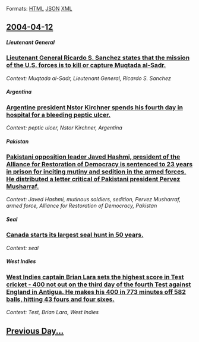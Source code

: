 
Formats: [HTML](2004/04/12/index.html)  [JSON](2004/04/12/index.json)  [XML](2004/04/12/index.xml)  

## [2004-04-12](/news/2004/04/12/index.md)

##### Lieutenant General
### [ Lieutenant General Ricardo S. Sanchez states that the mission of the U.S. forces is to kill or capture Muqtada al-Sadr. ](/news/2004/04/12/lieutenant-general-ricardo-s-sanchez-states-that-the-mission-of-the-u-s-forces-is-to-kill-or-capture-muqtada-al-sadr.md)
_Context: Muqtada al-Sadr, Lieutenant General, Ricardo S. Sanchez_

##### Argentina
### [ Argentine president Nstor Kirchner spends his fourth day in hospital for a bleeding peptic ulcer. ](/news/2004/04/12/argentine-president-nestor-kirchner-spends-his-fourth-day-in-hospital-for-a-bleeding-peptic-ulcer.md)
_Context: peptic ulcer, Nstor Kirchner, Argentina_

##### Pakistan
### [ Pakistani opposition leader Javed Hashmi, president of the Alliance for Restoration of Democracy is sentenced to 23 years in prison for inciting mutiny and sedition in the armed forces. He distributed a letter critical of Pakistani president Pervez Musharraf. ](/news/2004/04/12/pakistani-opposition-leader-javed-hashmi-president-of-the-alliance-for-restoration-of-democracy-is-sentenced-to-23-years-in-prison-for-inc.md)
_Context: Javed Hashmi, mutinous soldiers, sedition, Pervez Musharraf, armed force, Alliance for Restoration of Democracy, Pakistan_

##### Seal
### [ Canada starts its largest seal hunt in 50 years. ](/news/2004/04/12/canada-starts-its-largest-seal-hunt-in-50-years.md)
_Context: seal_

##### West Indies
### [ West Indies captain Brian Lara sets the highest score in Test cricket - 400 not out on the third day of the fourth Test against England in Antigua. He makes his 400 in 773 minutes off 582 balls, hitting 43 fours and four sixes. ](/news/2004/04/12/west-indies-captain-brian-lara-sets-the-highest-score-in-test-cricket-400-not-out-on-the-third-day-of-the-fourth-test-against-england-in.md)
_Context: Test, Brian Lara, West Indies_

## [Previous Day...](/news/2004/04/11/index.md)

